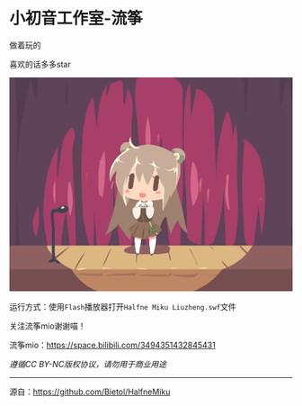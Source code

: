 # 小初音工作室-流筝

做着玩的

喜欢的话多多star

![](./preview.png)

运行方式：使用`Flash`播放器打开`Halfne Miku Liuzheng.swf`文件

关注流筝mio谢谢喵！

流筝mio：https://space.bilibili.com/3494351432845431

*遵循CC BY-NC版权协议，请勿用于商业用途*

---

源自：https://github.com/Bietol/HalfneMiku
